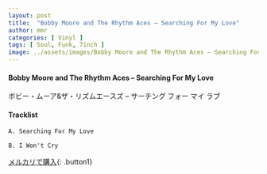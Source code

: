 ```yaml
---
layout: post
title:  "Bobby Moore and The Rhythm Aces – Searching For My Love"
author: mmr
categories: [ Vinyl ]
tags: [ Soul, Funk, 7inch ]
image: ../assets/images/Bobby Moore and The Rhythm Aces – Searching For My Love.jpg
---
```


#### Bobby Moore and The Rhythm Aces – Searching For My Love

ボビー・ムーア&ザ・リズムエースズ – サーチング フォー マイ ラブ

#### Tracklist
```md
A. Searching For My Love

B. I Won't Cry
```

[メルカリで購入](https://jp.mercari.com/item/m32317600071){: .button1}

